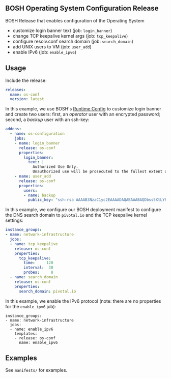 ## BOSH Operating System Configuration Release

BOSH Release that enables configuration of the Operating System

- customize login banner text (job: `login_banner`)
- change TCP keepalive kernel args (job: `tcp_keepalive`)
- configure resolv.conf search domain (job: `search_domain`)
- add UNIX users to VM (job: `user_add`)
- enable IPv6 (job: `enable_ipv6`)

## Usage

Include the release:

```yaml
releases:
  name: os-conf
  version: latest
```

In this example, we use BOSH's [Runtime Config](https://bosh.io/docs/runtime-config.html)
to customize login banner and create two users: first, an _operator_ user with an encrypted password; second, a _backup_ user with an ssh-key:

```yaml
addons:
  - name: os-configuration
    jobs:
    - name: login_banner
      release: os-conf
      properties:
        login_banner:
          text: |
            Authorized Use Only.
            Unauthorized use will be prosecuted to the fullest extent of the law.
    - name: user_add
      release: os-conf
      properties:
        users:
        - name: backup
          public_key: "ssh-rsa AAAAB3NzaC1yc2EAAAADAQABAAABAQDbss5XtLYRYDeV8AmouVYOHmYPxPsN4F59fZnY4kJnimM3sk5TbP0ow19GMDppQOPzAQ1TcYH4sYhpnxwq5f32XYtw12rFnO8BatHISWIdjoEjHfdA1qLIMGouWZPbGIQ1qURbfJdR9e2shS7U/WSXD+AJ9Zy0ZKTsIvlukWSX8Nsxvfn7VaAFvhgI3YPmhjV3TCEVMDsWGbBXlMq+qiJt22JEOw+3dnrvfGzRUULGznO/8y4NvVQsQc5KGnJkeQWkmlOIrhUGYwd/hMn6zQEIxkR4elmwp+pjyLR0qYLUFjpMn2GJMG7lvTzF8SzQLhzTVrjW1E3nve2eCuJ5bB6/"
```

In this example, we configure our BOSH deployment manifest to configure the DNS
search domain to `pivotal.io` and the TCP keepalive kernel settings:

```yaml
instance_groups:
- name: network-infrastructure
  jobs:
  - name: tcp_keepalive
    release: os-conf
    properties:
      tcp_keepalive:
        time:     120
        interval:  30
        probes:     8
  - name: search_domain
    release: os-conf
    properties:
      search_domain: pivotal.io
```

In this example, we enable the IPv6 protocol (note: there are no properties
for the `enable_ipv6` job):

```
instance_groups:
- name: network-infrastructure
  jobs:
  - name: enable_ipv6
    templates:
    - release: os-conf
      name: enable_ipv6
```

##  Examples

See `manifests/` for examples.
